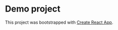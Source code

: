 # Demo project

This project was bootstrapped with [Create React App](https://github.com/facebook/create-react-app).


